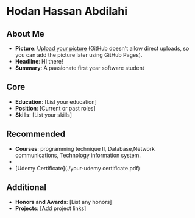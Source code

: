 # Hodan Hassan Abdilahi

## About Me
- **Picture**: [Upload your picture](https://guides.github.com/features/mastering-markdown/#syntax) (GitHub doesn't allow direct uploads, so you can add the picture later using GitHub Pages).
- **Headline**: HI there!
- **Summary**: A paasionate first year software student

## Core
- **Education**: [List your education]
- **Position**: [Current or past roles]
- **Skills**: [List your skills]

## Recommended
- **Courses**: programming technique II, Database,Network communications, Technology information system.
-       
- [Udemy Certificate](./your-udemy certificate.pdf)

## Additional
- **Honors and Awards**: [List any honors]
- **Projects**: [Add project links]
